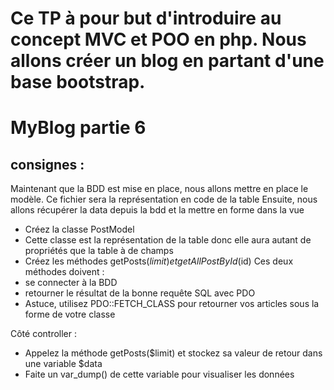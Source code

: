 # Ce TP à pour but d'introduire au concept MVC et POO en php. Nous allons créer un blog en partant d'une base bootstrap.

# MyBlog partie 6
## consignes : 
Maintenant que la BDD est mise en place, nous allons mettre en place le modèle. Ce fichier sera la représentation en code de la table
Ensuite, nous allons récupérer la data depuis la bdd et la mettre en forme dans la vue

- Créez la classe PostModel
- Cette classe est la représentation de la table donc elle aura autant de propriétés que la table à de champs
- Créez les méthodes getPosts($limit) et getAllPostById($id)
Ces deux méthodes doivent :  
- se connecter à la BDD
- retourner le résultat de la bonne requête SQL avec PDO
- Astuce, utilisez PDO::FETCH_CLASS pour retourner vos articles sous la forme de votre classe

Côté controller :
- Appelez la méthode getPosts($limit) et stockez sa valeur de retour dans une variable $data
- Faite un var_dump() de cette variable pour visualiser les données
